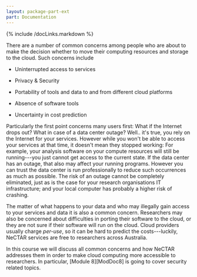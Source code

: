 ```yaml
---
layout: package-part-ext
part: Documentation 
---
```


{% include /docLinks.markdown %}

There are a number of common concerns among people who are about to make the decision whether to move their computing resources and storage to the cloud. Such concerns include

* Uninterrupted access to services

* Privacy & Security	

* Portability of tools and data to and from different cloud platforms

* Absence of software tools

* Uncertainty in cost prediction


Particularly the first point concerns many users first: What if the Internet drops out? What in case of a data center outage? Well.. it's true, you rely on the Internet for your services. However while you won't be able to access your services at that time, it doesn't mean they stopped working: For example, your analysis software on your compute resources will still be running---you just cannot get access to the current state. If the data center has an outage, that also may affect your running programs. However you can trust the data center is run professionally to reduce such occurrences as much as possible. The risk of an outage cannot be completely eliminated, just as is the case for your research organisations IT infrastructure; and your local computer has probably a higher risk of crashing.

The matter of what happens to your data and who may illegally gain access to your services and data it is also a common concern. Researchers may also be concerned about difficulties in porting their software to the cloud, or they are not sure if their software will run on the cloud. Cloud providers usually charge *per-use*, so it can be hard to predict the costs---luckily, NeCTAR services are free to researchers across Australia. 
 
In this course we will discuss all common concerns and how NeCTAR addresses them in order to make cloud computing more accessible to researchers. In particular, [Module 8][ModDoc8] is going to cover security related topics.


